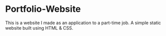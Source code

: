 # Portfolio-Website
This is a website I made as an application to a part-time job.
A simple static website built using HTML & CSS.
